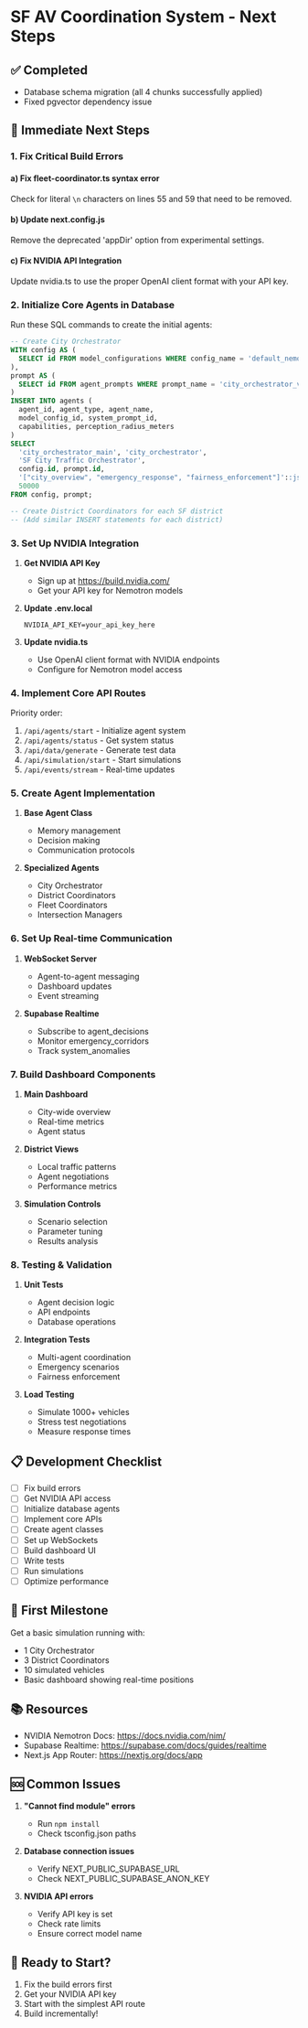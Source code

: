 # SF AV Coordination System - Next Steps

## ✅ Completed
- Database schema migration (all 4 chunks successfully applied)
- Fixed pgvector dependency issue

## 🚀 Immediate Next Steps

### 1. Fix Critical Build Errors

#### a) Fix fleet-coordinator.ts syntax error
Check for literal `\n` characters on lines 55 and 59 that need to be removed.

#### b) Update next.config.js
Remove the deprecated 'appDir' option from experimental settings.

#### c) Fix NVIDIA API Integration
Update nvidia.ts to use the proper OpenAI client format with your API key.

### 2. Initialize Core Agents in Database

Run these SQL commands to create the initial agents:

```sql
-- Create City Orchestrator
WITH config AS (
  SELECT id FROM model_configurations WHERE config_name = 'default_nemotron'
),
prompt AS (
  SELECT id FROM agent_prompts WHERE prompt_name = 'city_orchestrator_v1'
)
INSERT INTO agents (
  agent_id, agent_type, agent_name,
  model_config_id, system_prompt_id,
  capabilities, perception_radius_meters
) 
SELECT 
  'city_orchestrator_main', 'city_orchestrator',
  'SF City Traffic Orchestrator',
  config.id, prompt.id,
  '["city_overview", "emergency_response", "fairness_enforcement"]'::jsonb,
  50000
FROM config, prompt;

-- Create District Coordinators for each SF district
-- (Add similar INSERT statements for each district)
```

### 3. Set Up NVIDIA Integration

1. **Get NVIDIA API Key**
   - Sign up at https://build.nvidia.com/
   - Get your API key for Nemotron models

2. **Update .env.local**
   ```
   NVIDIA_API_KEY=your_api_key_here
   ```

3. **Update nvidia.ts**
   - Use OpenAI client format with NVIDIA endpoints
   - Configure for Nemotron model access

### 4. Implement Core API Routes

Priority order:
1. `/api/agents/start` - Initialize agent system
2. `/api/agents/status` - Get system status
3. `/api/data/generate` - Generate test data
4. `/api/simulation/start` - Start simulations
5. `/api/events/stream` - Real-time updates

### 5. Create Agent Implementation

1. **Base Agent Class**
   - Memory management
   - Decision making
   - Communication protocols

2. **Specialized Agents**
   - City Orchestrator
   - District Coordinators
   - Fleet Coordinators
   - Intersection Managers

### 6. Set Up Real-time Communication

1. **WebSocket Server**
   - Agent-to-agent messaging
   - Dashboard updates
   - Event streaming

2. **Supabase Realtime**
   - Subscribe to agent_decisions
   - Monitor emergency_corridors
   - Track system_anomalies

### 7. Build Dashboard Components

1. **Main Dashboard**
   - City-wide overview
   - Real-time metrics
   - Agent status

2. **District Views**
   - Local traffic patterns
   - Agent negotiations
   - Performance metrics

3. **Simulation Controls**
   - Scenario selection
   - Parameter tuning
   - Results analysis

### 8. Testing & Validation

1. **Unit Tests**
   - Agent decision logic
   - API endpoints
   - Database operations

2. **Integration Tests**
   - Multi-agent coordination
   - Emergency scenarios
   - Fairness enforcement

3. **Load Testing**
   - Simulate 1000+ vehicles
   - Stress test negotiations
   - Measure response times

## 📋 Development Checklist

- [ ] Fix build errors
- [ ] Get NVIDIA API access
- [ ] Initialize database agents
- [ ] Implement core APIs
- [ ] Create agent classes
- [ ] Set up WebSockets
- [ ] Build dashboard UI
- [ ] Write tests
- [ ] Run simulations
- [ ] Optimize performance

## 🎯 First Milestone

Get a basic simulation running with:
- 1 City Orchestrator
- 3 District Coordinators
- 10 simulated vehicles
- Basic dashboard showing real-time positions

## 📚 Resources

- NVIDIA Nemotron Docs: https://docs.nvidia.com/nim/
- Supabase Realtime: https://supabase.com/docs/guides/realtime
- Next.js App Router: https://nextjs.org/docs/app

## 🆘 Common Issues

1. **"Cannot find module" errors**
   - Run `npm install`
   - Check tsconfig.json paths

2. **Database connection issues**
   - Verify NEXT_PUBLIC_SUPABASE_URL
   - Check NEXT_PUBLIC_SUPABASE_ANON_KEY

3. **NVIDIA API errors**
   - Verify API key is set
   - Check rate limits
   - Ensure correct model name

## 🚦 Ready to Start?

1. Fix the build errors first
2. Get your NVIDIA API key
3. Start with the simplest API route
4. Build incrementally!
